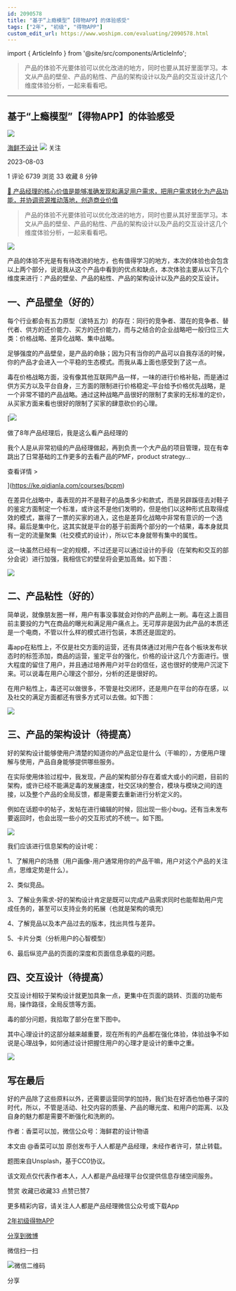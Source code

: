 ```yaml
---
id: 2090578
title: "基于“上瘾模型”【得物APP】的体验感受"
tags: ["2年", "初级", "得物APP"]
custom_edit_url: https://www.woshipm.com/evaluating/2090578.html
---
```

import { ArticleInfo } from '@site/src/components/ArticleInfo';

<ArticleInfo
    author="海鲜不设计"
    authorLink="https://www.woshipm.com/u/66370"
    published="2023-08-03"
    views={6739}
    comments={1}
    collects={33}
/>

> 产品的体验不光要体验可以优化改进的地方，同时也要从其好里面学习。本文从产品的壁垒、产品的粘性、产品的架构设计以及产品的交互设计这几个维度体验分析，一起来看看吧。

---

## 基于“上瘾模型”【得物APP】的体验感受

[![](https://static.woshipm.com/APP_U_202111_20211118151029_4592.jpeg?imageView2/1/w/72/h/72/q/100)](https://www.woshipm.com/u/66370)

[海鲜不设计](https://www.woshipm.com/u/66370) ![](https://static.woshipm.com/tag/1121_1@2x.png) 关注

2023-08-03

1 评论 6739 浏览 33 收藏 8 分钟

[🔗 产品经理的核心价值是能够准确发现和满足用户需求，把用户需求转化为产品功能，并协调资源推动落地，创造商业价值](https://ke.qidianla.com/courses/90pm)

> 产品的体验不光要体验可以优化改进的地方，同时也要从其好里面学习。本文从产品的壁垒、产品的粘性、产品的架构设计以及产品的交互设计这几个维度体验分析，一起来看看吧。

![](https://image.woshipm.com/2023/05/06/02b34b4a-ec01-11ed-94e0-00163e0b5ff3.jpg)

产品的体验不光是有有待改进的地方，也有值得学习的地方，本次的体验也会包含以上两个部分，说说我从这个产品中看到的优点和缺点，本次体验主要从以下几个维度来进行：产品的壁垒、产品的粘性、产品的架构设计以及产品的交互设计。

## 一、产品壁垒（好的）

每个行业都会有五力原型（波特五力）的存在：同行的竞争者、潜在的竞争者、替代者、供方的还价能力、买方的还价能力，而与之结合的企业战略吧一般归位三大类：价格战略、差异化战略、集中战略。

足够强度的产品壁垒，是产品的命脉；因为只有当你的产品可以自我存活的时候，你的产品才会进入一个平稳的生态模式。而我从毒上面也感受到了这一点。

毒在价格战略方面，没有像其他互联网产品一样，一味的进行价格补贴，而是通过供方买方以及平台自身，三方面的限制进行价格稳定–平台给予价格优先战略，是一个非常不错的产品战略。通过这种战略产品很好的限制了卖家的无标准的定价，从买家方面来看也很好的限制了买家的肆意砍价的心理。

[![](https://image.woshipm.com/2023/08/02/bf59b8ba-30e4-11ee-88e7-00163e0b5ff3.png)

做了8年产品经理后，我是这么看产品经理的

我个人是从非常初级的产品经理做起，再到负责一个大产品的项目管理，现在有幸跳出了日常基础的工作更多的去看产品的PMF，product strategy...

查看详情 >

](https://ke.qidianla.com/courses/bcpm)

在差异化战略中，毒表现的并不是鞋子的品类多少和款式，而是另辟蹊径去对鞋子的鉴定方面制定一个标准，或许这不是他们发明的，但是他们以这种形式且取得成效的模式，赢得了一票的买家的进入，这也是差异化战略中非常有意识的一个选择。最后是集中化，这其实就是平台的基于前面两个部分的一个结果，毒本身就具有一定的流量聚集（社交模式的设计），所以它本身就带有集中的属性。

这一块虽然已经有一定的规模，不过还是可以通过设计的手段（在架构和交互的部分会说）进行加强，我相信它的壁垒将会更加高耸。如下图：

![](https://image.woshipm.com/wp-files/2019/03/MrmLsN8myh6rsaj18wV0.png)

## 二、产品粘性（好的）

简单说，就像朋友圈一样，用户有事没事就会对你的产品刷上一刷。毒在这上面目前主要投的力气在商品的曝光和满足用户痛点上。无可厚非是因为此产品的本质还是一个电商，不管以什么样的模式进行包装，本质还是固定的。

毒app在粘性上，不仅是社交方面的运营，还有具体通过对用户在各个板块发布状态时的标签添加，商品的运营，鉴定平台的强化，价格的设计这几个方面进行。很大程度的留住了用户，并且通过培养用户对平台的信任，这也很好的使用户沉淀下来。可以说毒在用户心理这个部分，分析的还是很好的。

在用户粘性上，毒还可以做很多，不管是社交闭环，还是用户在平台的存在感，以及社交的满足方面都还有很多方式可以去做。如下图：

![](https://image.woshipm.com/wp-files/2019/03/jSVTN3cgum8wq7I4Ys5u.png)

## 三、产品的架构设计（待提高）

好的架构设计能够使用户清楚的知道你的产品定位是什么（干嘛的），方便用户理解与使用，产品自身能够提供哪些服务。

在实际使用体验过程中，我发现，产品的架构部分存在着或大或小的问题，目前的架构，或许已经不能满足毒的发展速度，社交区块的整合，模块与模块之间的连接，以及整个产品的全局反馈，都是需要去重新进行分析定义的。

例如在话题中的帖子，发帖在进行编辑的时候，回出现一些小bug。还有当未发布要返回时，也会出现一些小的交互形式的不统一。如下图。

![](https://image.woshipm.com/wp-files/2019/03/J1PJIx0IFX2Yn8zk0642.png)

我们应该进行信息架构的设计呢：

1、了解用户的场景（用户画像-用户通常用你的产品干嘛，用户对这个产品的关注点，思维定势是什么）。

2、类似竞品。

3、了解业务需求-好的架构设计肯定是既可以完成产品需求同时也能帮助用户完成任务的，甚至可以支持业务的拓展（也就是架构的填充）

4、了解竞品以及本产品过去的版本，找出共性与差异。

5、卡片分类（分析用户的心智模型）

6、最后纵览产品的页面的深度和页面信息承载的问题。

## 四、交互设计（待提高）

交互设计相较于架构设计就更加具象一点，更集中在页面的跳转、页面的功能布局，操作路径，全局反馈等方面。

毒的部分问题，我拾取了部分在里下图中。

其中心理设计的这部分越来越重要，现在所有的产品都在强化体验，体验战争不如说是心理战争，如何通过设计把握住用户的心理才是设计的重中之重。

![](https://image.woshipm.com/wp-files/2019/03/CfiJetxfBIM1ykovpzAa.png)

## 写在最后

好的产品除了这些原料以外，还需要运营同学的加持，我们处在好酒也怕巷子深的时代，所以，不管是活动、社交内容的质量、产品的曝光度、和用户的距离、以及自身的魅力都是需要不断强化和洗刷的。

作者：香菜可以加，微信公众号：海鲜君的设计物语

本文由 @香菜可以加 原创发布于人人都是产品经理，未经作者许可，禁止转载。

题图来自Unsplash，基于CC0协议。

该文观点仅代表作者本人，人人都是产品经理平台仅提供信息存储空间服务。

赞赏 收藏已收藏33 点赞已赞7

更多精彩内容，请关注人人都是产品经理微信公众号或下载App

[2年](https://www.woshipm.com/tag/2%e5%b9%b4)[初级](https://www.woshipm.com/tag/%e5%88%9d%e7%ba%a7)[得物APP](https://www.woshipm.com/tag/%e5%be%97%e7%89%a9app)

[分享到微博](https://service.weibo.com/share/share.php?appkey=2775287854&title=基于“上瘾模型”【得物APP】的体验感受&url=https://www.woshipm.com/evaluating/2090578.html&pic=https://image.woshipm.com/2023/05/06/02b34b4a-ec01-11ed-94e0-00163e0b5ff3.jpg)

微信扫一扫

![微信二维码](https://api.pwmqr.com/qrcode/create/?url=https://www.woshipm.com/evaluating/2090578.html)

分享